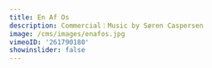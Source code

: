 ```yaml
---
title: En Af Os
description: Commercial︱Music by Søren Caspersen
image: /cms/images/enafos.jpg
vimeoID: '261790180'
showinslider: false
---
```




